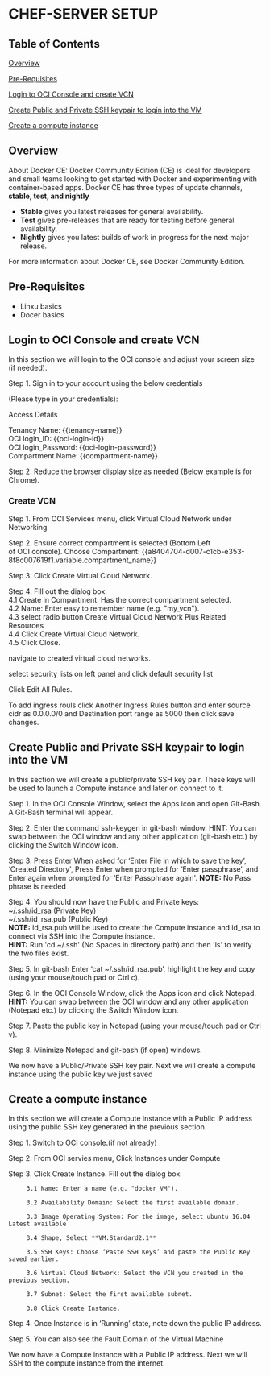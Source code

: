 # CHEF-SERVER SETUP

## Table of Contents

[Overview](#overview)

[Pre-Requisites](#pre-requisites)

[Login to OCI Console and create VCN](#login-to-oci-console-and-create-vcn)

[Create Public and Private SSH keypair to login into the VM](#create-public-and-private-ssh-keypair-to-login-into-the-vm)

[Create a compute instance](#create-a-compute-instance)


## Overview

About Docker CE:
Docker Community Edition (CE) is ideal for developers and small teams looking to get started with Docker and experimenting with container-based apps. Docker CE has three types of update channels, **stable, test, and nightly**

- **Stable** gives you latest releases for general availability.
- **Test** gives pre-releases that are ready for testing before general availability.
- **Nightly** gives you latest builds of work in progress for the next major release.

For more information about Docker CE, see Docker Community Edition.


## Pre-Requisites

- Linxu basics
- Docer basics

## Login to OCI Console and create VCN

In this section we will login to the OCI console and adjust your screen size (if needed).


Step 1. Sign in to your account using the below credentials 

(Please type in your credentials):

Access Details

Tenancy Name: {{tenancy-name}}<br>
OCI login_ID: {{oci-login-id}}<br>
OCI login_Password: {{oci-login-password}}<br>
Compartment Name: {{compartment-name}}

Step 2. Reduce the browser display size  as needed
           (Below example is for Chrome). 



### Create VCN

Step 1. From OCI Services menu, click Virtual Cloud Network
            under Networking



Step 2. Ensure correct compartment is selected (Bottom Left  
           of OCI console). 
Choose Compartment: {{a8404704-d007-c1cb-e353-8f8c007619f1.variable.compartment_name}}



Step 3: Click Create Virtual Cloud Network. 

Step 4. Fill out the dialog box:<br>
         4.1 Create in Compartment: Has the correct compartment selected.<br>
         4.2 Name: Enter easy to remember name (e.g. "my_vcn").<br>
         4.3 select radio button Create Virtual Cloud Network Plus Related Resources<br>
         4.4 Click Create Virtual Cloud Network.<br>
         4.5 Click Close.



navigate  to created virtual cloud networks.


select security lists on left panel and click default security list  


Click Edit All Rules.



To add ingress rouls click Another Ingress Rules button and enter source cidr as 0.0.0.0/0 and Destination port range as 5000 then click save changes.


## Create Public and Private SSH keypair to login into the VM

In this section we will create a public/private SSH key pair. These keys will be used to launch a Compute instance and later on connect to it.

Step 1. In the OCI Console Window, select the Apps icon and open Git-Bash. A Git-Bash terminal will appear.

Step 2. Enter the command ssh-keygen in git-bash window.
             HINT: You can swap between the OCI window and any other application (git-bash etc.) by clicking the Switch Window  icon.

Step 3. Press Enter When asked for ‘Enter File in which  to save the key’, ‘Created Directory', Press Enter  when prompted for ‘Enter passphrase’, and Enter again when prompted for ‘Enter Passphrase again'. **NOTE:** No Pass phrase is needed

 
Step 4. You should now have the Public and Private keys:<br>
             ~/.ssh/id_rsa (Private Key)<br>
             ~/.ssh/id_rsa.pub (Public Key)<br>
           **NOTE:** id_rsa.pub will be used to create the Compute instance and id_rsa to connect via SSH into the Compute instance.<br>
           **HINT:** Run 'cd ~/.ssh' (No Spaces in directory path) and then 'ls' to verify the two files exist.

Step 5. In git-bash Enter ‘cat ~/.ssh/id_rsa.pub’, highlight the key and copy (using your mouse/touch pad or Ctrl c).

Step 6. In the OCI Console Window, click the Apps icon  and click Notepad. <br>
    **HINT:** You can swap between the OCI window and any other application (Notepad etc.) by clicking the Switch Window  icon.

Step 7. Paste the public key in Notepad (using your mouse/touch pad or Ctrl v).

 
Step 8. Minimize Notepad and git-bash (if open) windows.

We now have a Public/Private SSH key pair. Next we will create a compute instance using the public key we just saved
 

## Create a compute instance

In this section we will create a Compute instance with a Public IP address using the public SSH key generated in the previous section.

Step 1. Switch to OCI console.(if not already)

Step 2. From OCI servies menu, Click Instances under Compute 

Step 3. Click Create Instance. Fill out the dialog box:

         3.1 Name: Enter a name (e.g. "docker_VM").

         3.2 Availability Domain: Select the first available domain. 

         3.3 Image Operating System: For the image, select ubuntu 16.04 Latest available 
         
         3.4 Shape, Select **VM.Standard2.1**

         3.5 SSH Keys: Choose ‘Paste SSH Keys’ and paste the Public Key saved earlier.

         3.6 Virtual Cloud Network: Select the VCN you created in the previous section. 

         3.7 Subnet: Select the first available subnet. 

         3.8 Click Create Instance.



Step 4. Once Instance is in ‘Running’ state, note down the public IP address.

Step 5. You can also see the Fault Domain of the Virtual Machine


We now have a Compute instance with a Public IP address. Next we will SSH to the compute instance from the internet.
